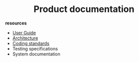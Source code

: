 <center>
<h1>Product documentation</h1>
</center>

**resources**

- [User Guide](usageguide.md) 
- [Architecture](architecture.md)
- [Coding standards](codingstandards.md)
- Testing specifications
- System documentation